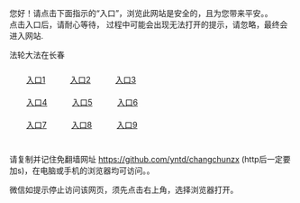 您好！请点击下面指示的“入口”，浏览此网站是安全的，且为您带来平安。。 <br/>
点击入口后，请耐心等待， 过程中可能会出现无法打开的提示，请忽略，最终会进入网站. </br>

法轮大法在长春<br/>
<div style="padding:10px"><a style="margin:20px" target="_blank" href="https://drc7pur2rw04t.cloudfront.net/2Qpsp?jmfzxzal" id="ccLink1" rel="nofollow">入口1</a> <a target="_blank" style="margin:20px" href="https://d1jc5htb8okuhf.cloudfront.net/2Qpsp?nbfctkt" id="ccLink2" rel="nofollow">入口2</a> <a style="margin:20px" target="_blank" href="https://d19bdbcwt5ba8t.cloudfront.net/2Qpsp?mzhoc" id="ccLink3" rel="nofollow">入口3</a></div>

<div style="padding:10px" ><a style="margin:20px" target="_blank" href="https://drc7pur2rw04t.cloudfront.net/2Qpsp?jmfzxzal" id="ccLink4" rel="nofollow">入口4</a> <a style="margin:20px" href="https://d1jc5htb8okuhf.cloudfront.net/2Qpsp?nbfctkt" target="_blank" id="ccLink5" rel="nofollow">入口5</a> <a style="margin:20px" href="https://d19bdbcwt5ba8t.cloudfront.net/2Qpsp?mzhoc" target="_blank" id="ccLink6" rel="nofollow">入口6</a></div>

<div style="padding:10px"><a style="margin:20px" target="_blank" href="https://drc7pur2rw04t.cloudfront.net/2Qpsp?jmfzxzal" id="ccLink7" rel="nofollow">入口7</a> <a style="margin:20px" href="https://d1jc5htb8okuhf.cloudfront.net/2Qpsp?nbfctkt" target="_blank" id="ccLink8" rel="nofollow">入口8</a> <a style="margin:20px" target="_blank" href="https://d19bdbcwt5ba8t.cloudfront.net/2Qpsp?mzhoc" id="ccLink9" rel="nofollow">入口9</a></div>

<br/>



请复制并记住免翻墙网址 https://github.com/yntd/changchunzx (http后一定要加s)，在电脑或手机的浏览器均可访问。。<br/>

微信如提示停止访问该网页，须先点击右上角，选择浏览器打开。
